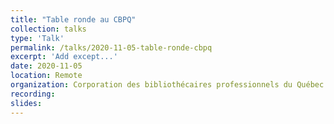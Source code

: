 ```yaml
---
title: "Table ronde au CBPQ"
collection: talks
type: 'Talk'
permalink: /talks/2020-11-05-table-ronde-cbpq
excerpt: 'Add except...'
date: 2020-11-05
location: Remote
organization: Corporation des bibliothécaires professionnels du Québec
recording: 
slides:
---
```

